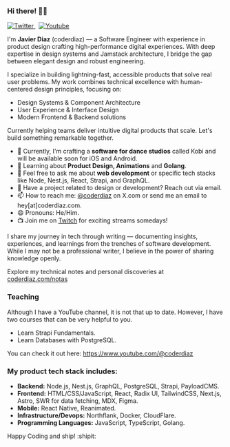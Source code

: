 ### Hi there! 👋🏽

<p align="left">
  <a href="https://x.com/coderdiaz" rel="nofollow">
    <img alt="Twitter" src="https://img.shields.io/badge/follow-coderdiaz-1DA1F2?logo=twitter&style=flat-square" />
  </a>
  &nbsp;
  <a href="https://www.youtube.com/channel/UCIZS4F2zlOd1rnx6g7Jye1w" rel="nofollow">
    <img alt="Youtube" src="https://img.shields.io/youtube/channel/subscribers/UCIZS4F2zlOd1rnx6g7Jye1w?style=flat-square&logo=youtube" />
  </a>
</p>

I'm **Javier Diaz** (coderdiaz) — a Software Engineer with experience in product design crafting high-performance digital experiences. With deep expertise in design systems and Jamstack architecture, I bridge the gap between elegant design and robust engineering.

I specialize in building lightning-fast, accessible products that solve real user problems. My work combines technical excellence with human-centered design principles, focusing on:

- Design Systems & Component Architecture
- User Experience & Interface Design
- Modern Frontend & Backend solutions

Currently helping teams deliver intuitive digital products that scale. Let's build something remarkable together.

- 🔭 Currently, I'm crafting a **software for dance studios** called Kobi and will be available soon for iOS and Android.
- 🌱 Learning about **Product Design, Animations** and **Golang**.
- 💬 Feel free to ask me about **web development** or specific tech stacks like Node, Nest.js, React, Strapi, and GraphQL.
- 🚀 Have a project related to design or development? Reach out via email.
- 📫 How to reach me: [@coderdiaz](https://x.com/coderdiaz) on X.com or send me an email to hey[at]coderdiaz.com.
- 😄 Pronouns: He/Him.
- 📺 Join me on [Twitch](https://coderdiaz.com/live) for exciting streams somedays!

I share my journey in tech through writing — documenting insights, experiences, and learnings from the trenches of software development. While I may not be a professional writer, I believe in the power of sharing knowledge openly. 

Explore my technical notes and personal discoveries at [coderdiaz.com/notas](https://coderdiaz.com/notas)

### Teaching
Although I have a YouTube channel, it is not that up to date. However, I have two courses that can be very helpful to you.

- Learn Strapi Fundamentals.
- Learn Databases with PostgreSQL.

You can check it out here:
https://www.youtube.com/@coderdiaz

### My product tech stack includes:
- **Backend:** Node.js, Nest.js, GraphQL, PostgreSQL, Strapi, PayloadCMS.
- **Frontend:** HTML/CSS/JavaScript, React, Radix UI, TailwindCSS, Next.js, Astro, SWR for data fetching, MDX, Figma.
- **Mobile:** React Native, Reanimated.
- **Infrastructure/Devops:** Northflank, Docker, CloudFlare.
- **Programming Languages:** JavaScript, TypeScript, Golang.

Happy Coding and ship! :shipit:
